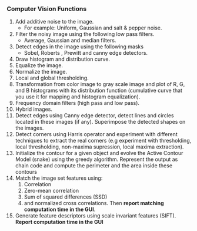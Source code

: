

### Computer Vision Functions

1. Add additive noise to the image.
    * For example: Uniform, Gaussian and salt & pepper noise.
2. Filter the noisy image using the following low pass filters.
    * Average, Gaussian and median filters.
3. Detect edges in the image using the following masks
    * Sobel, Roberts , Prewitt and canny edge detectors.
4. Draw histogram and distribution curve.
5. Equalize the image.
6. Normalize the image.
7. Local and global thresholding.
8. Transformation from color image to gray scale image and plot of R, G, and B histograms with its distribution function (cumulative curve that you use it for mapping and histogram equalization).
9. Frequency domain filters (high pass and low pass).
10. Hybrid images.
11. Detect edges using Canny edge detector, detect lines and circles located in these images (if any). Superimpose the detected shapes on the images.
12. Detect corners using Harris operator and experiment with different techniques to extract the real corners (e.g experiment with thresholding, local thresholding, non-maxima supression, local maxima extraction).
13. Initialize the contour for a given object and evolve the Active Contour Model (snake) using the greedy algorithm. Represent the output as chain code and compute the perimeter and the area inside these contours
14. Match the image set features using:
    1. Correlation
    2. Zero-mean correlation
    3. Sum of squared differences (SSD)
    4. and normalized cross correlations. Then **report matching computation time in the GUI**.
15. Generate feature descriptors using scale invariant features (SIFT). **Report computation time in the GUI**
